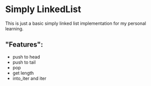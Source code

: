 # Simply LinkedList

This is just a basic simply linked list implementation for my personal learning.


## "Features":
- push to head
- push to tail
- pop
- get length
- into_iter and iter